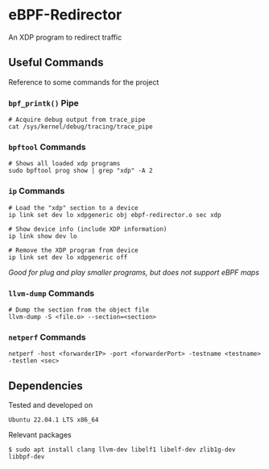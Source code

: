 # eBPF-Redirector
An XDP program to redirect traffic

## Useful Commands
Reference to some commands for the project

### `bpf_printk()` Pipe
```
# Acquire debug output from trace_pipe
cat /sys/kernel/debug/tracing/trace_pipe
```

### `bpftool` Commands
```
# Shows all loaded xdp programs
sudo bpftool prog show | grep "xdp" -A 2
```

### `ip` Commands

```
# Load the "xdp" section to a device
ip link set dev lo xdpgeneric obj ebpf-redirector.o sec xdp

# Show device info (include XDP information)
ip link show dev lo

# Remove the XDP program from device
ip link set dev lo xdpgeneric off 
```
*Good for plug and play smaller programs, but does not support eBPF maps*

### `llvm-dump` Commands
```
# Dump the section from the object file
llvm-dump -S <file.o> --section=<section>
```

### `netperf` Commands
```
netperf -host <forwarderIP> -port <forwarderPort> -testname <testname> -testlen <sec> 
```

## Dependencies
Tested and developed on
```
Ubuntu 22.04.1 LTS x86_64
```
Relevant packages
```
$ sudo apt install clang llvm-dev libelf1 libelf-dev zlib1g-dev libbpf-dev
```